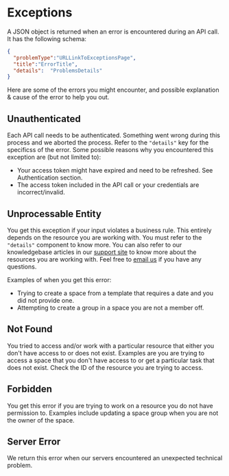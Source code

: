 Exceptions
=====

A JSON object is returned when an error is encountered during an API call. It has the following schema:

```json
{
  "problemType":"URLLinkToExceptionsPage",
  "title":"ErrorTitle",
  "details":  "ProblemsDetails"
}
```
Here are some of the errors you might encounter, and possible explanation & cause of the error to help you out.

Unauthenticated <a name='unauthenticated'><a>
------------

Each API call needs to be authenticated. Something went wrong during this process and we aborted the process. Refer to the ```"details"``` key for the specificss of the error. Some possible reasons why you encountered this exception are (but not limited to):

  - Your access token might have expired and need to be refreshed. See Authentication section.
  - The access token included in the API call or your credentials are incorrect/invalid.

Unprocessable Entity <a name='unprocessable_entity'><a>
------------

You get this exception if your input violates a business rule. This entirely depends on the resource you are working with. You must refer to the ```"details"``` component to know more. You can also refer to our knowledgebase articles in our [support site](https://kona.zendesk.com) to know more about the resources you are working with. Feel free to [email us](email://support@kona.com) if you have any questions.

Examples of when you get this error:

   - Trying to create a space from a template that requires a date and you did not provide one.
   - Attempting to create a group in a space you are not a member off.

Not Found <a name='not_found'><a>
------------

You tried to access and/or work with a particular resource that either you don't have access to or does not exist. Examples are you are trying to access a space that you don't have access to or get a particular task that does not exist. Check the ID of the resource you are trying to access.

Forbidden <a name='render_forbidden'><a>
------------

You get this error if you are trying to work on a resource you do not have permission to. Examples include updating a space group when you are not the owner of the space.

Server Error <a name='server_error'><a>
------------

We return this error when our servers encountered an unexpected technical problem.
